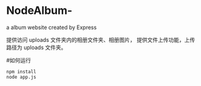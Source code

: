 # NodeAlbum-
a album website created by Express


提供访问 uploads 文件夹内的相册文件夹、相册图片，
提供文件上传功能，上传路径为 uploads 文件夹。


#如何运行
```
npm install
node app.js
```

